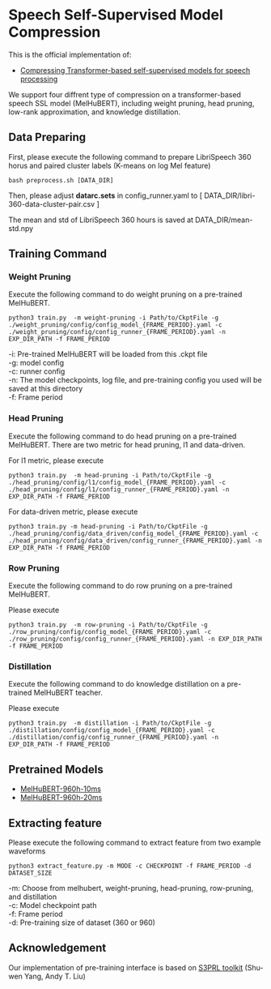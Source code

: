 # Speech Self-Supervised Model Compression
This is the official implementation of:
- [Compressing Transformer-based self-supervised models for speech processing](https://arxiv.org/abs/2211.09949)

We support four diffrent type of compression on a transformer-based speech SSL model (MelHuBERT), including weight pruning, head pruning, low-rank approximation, and knowledge distillation.

## Data Preparing
First, please execute the following command to prepare LibriSpeech 360 horus and paired cluster labels (K-means on log Mel feature)
```
bash preprocess.sh [DATA_DIR]
```

Then, please adjust **datarc.sets** in config_runner.yaml to [ DATA_DIR/libri-360-data-cluster-pair.csv ]

The mean and std of LibriSpeech 360 hours is saved at DATA_DIR/mean-std.npy

## Training Command 
<!-- ### Pre-training MelHuBERT from scratch
Execute the following command to pretrain MelHuBERT from scratch with default configuration
```
python3 train.py -m melhubert -g ./melhubert/config/config_model.yaml -c ./melhubert/config/config_runner.yaml -n EXP_DIR_PATH 
```
-g: Model config \
-c: Runner config \
-n: The model checkpoints, log file, and the pre-training config you used will be saved at this directory  -->

### Weight Pruning
Execute the following command to do weight pruning on a pre-trained MelHuBERT. 

```
python3 train.py  -m weight-pruning -i Path/to/CkptFile -g ./weight_pruning/config/config_model_{FRAME_PERIOD}.yaml -c ./weight_pruning/config/config_runner_{FRAME_PERIOD}.yaml -n EXP_DIR_PATH -f FRAME_PERIOD
```

-i: Pre-trained MelHuBERT will be loaded from this .ckpt file \
-g: model config \
-c: runner config \
-n: The model checkpoints, log file, and pre-training config you used will be saved at this directory \
-f: Frame period

### Head Pruning
Execute the following command to do head pruning on a pre-trained MelHuBERT. 
There are two metric for head pruning, l1 and data-driven. 

For l1 metric, please execute
```
python3 train.py  -m head-pruning -i Path/to/CkptFile -g ./head_pruning/config/l1/config_model_{FRAME_PERIOD}.yaml -c ./head_pruning/config/l1/config_runner_{FRAME_PERIOD}.yaml -n EXP_DIR_PATH -f FRAME_PERIOD
```
For data-driven metric, please execute
```
python3 train.py -m head-pruning -i Path/to/CkptFile -g ./head_pruning/config/data_driven/config_model_{FRAME_PERIOD}.yaml -c ./head_pruning/config/data_driven/config_runner_{FRAME_PERIOD}.yaml -n EXP_DIR_PATH -f FRAME_PERIOD
```
<!-- 
-i: Pre-trained MelHuBERT will be loaded from this .ckpt file \
-g: model config \
-c: runner config \
-n: The model checkpoints, log file, and pre-training config you used will be saved at this directory -->

### Row Pruning 
Execute the following command to do row pruning on a pre-trained MelHuBERT.

Please execute
```
python3 train.py  -m row-pruning -i Path/to/CkptFile -g ./row_pruning/config/config_model_{FRAME_PERIOD}.yaml -c ./row_pruning/config/config_runner_{FRAME_PERIOD}.yaml -n EXP_DIR_PATH -f FRAME_PERIOD
```

### Distillation 
Execute the following command to do knowledge distillation on a pre-trained MelHuBERT teacher. 

Please execute
```
python3 train.py  -m distillation -i Path/to/CkptFile -g ./distillation/config/config_model_{FRAME_PERIOD}.yaml -c ./distillation/config/config_runner_{FRAME_PERIOD}.yaml -n EXP_DIR_PATH -f FRAME_PERIOD
```

<!-- -i: Pre-trained MelHuBERT will be loaded from this .ckpt file \
-g: model config \
-c: runner config \
-n: The model checkpoints, log file, and pre-training config you used will be saved at this directory -->
<!-- 
Choosing between "masked" and "nomasked" for **loss_param.type** in config_model.yaml. \
This parameter controls whether the input would be randomly masked. -->

## Pretrained Models 
- [MelHuBERT-960h-10ms](https://drive.google.com/file/d/18u2u-528uDh5T7R1bp1wvWJ2ygcrNlzx/view?usp=sharing)
- [MelHuBERT-960h-20ms](https://drive.google.com/file/d/1Fn_C5VoH5iV3LdvBEjvfAsbMPhWFFPdd/view?usp=sharing)

## Extracting feature 
Please execute the following command to extract feature from two example waveforms
```
python3 extract_feature.py -m MODE -c CHECKPOINT -f FRAME_PERIOD -d DATASET_SIZE
```

-m: Choose from melhubert, weight-pruning, head-pruning, row-pruning, and distillation \
-c: Model checkpoint path \
-f: Frame period \
-d: Pre-training size of dataset (360 or 960)

## Acknowledgement 
Our implementation of pre-training interface is based on [S3PRL toolkit](https://github.com/s3prl/s3prl) (Shu-wen Yang, Andy T. Liu)
